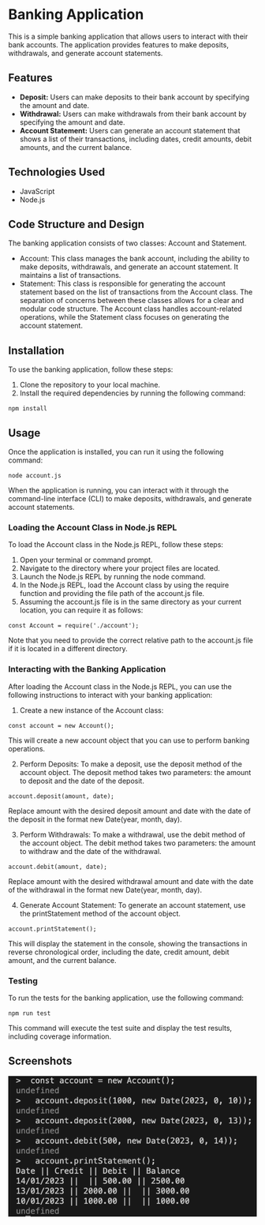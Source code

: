 # Banking Application

This is a simple banking application that allows users to interact with their bank accounts. The application provides features to make deposits, withdrawals, and generate account statements.

## Features

- **Deposit:** Users can make deposits to their bank account by specifying the amount and date.
- **Withdrawal:** Users can make withdrawals from their bank account by specifying the amount and date.
- **Account Statement:** Users can generate an account statement that shows a list of their transactions, including dates, credit amounts, debit amounts, and the current balance.

## Technologies Used

- JavaScript
- Node.js

## Code Structure and Design

The banking application consists of two classes: Account and Statement.

- Account: This class manages the bank account, including the ability to make deposits, withdrawals, and generate an account statement. It maintains a list of transactions.
- Statement: This class is responsible for generating the account statement based on the list of transactions from the Account class.
The separation of concerns between these classes allows for a clear and modular code structure. The Account class handles account-related operations, while the Statement class focuses on generating the account statement.

## Installation

To use the banking application, follow these steps:

1. Clone the repository to your local machine.
2. Install the required dependencies by running the following command:

```shell
npm install
```

## Usage

Once the application is installed, you can run it using the following command:

```shell
node account.js
```

When the application is running, you can interact with it through the command-line interface (CLI) to make deposits, withdrawals, and generate account statements.

### Loading the Account Class in Node.js REPL

To load the Account class in the Node.js REPL, follow these steps:

1. Open your terminal or command prompt.
2. Navigate to the directory where your project files are located.
3. Launch the Node.js REPL by running the node command.
4. In the Node.js REPL, load the Account class by using the require function and providing the file path of the account.js file.
5. Assuming the account.js file is in the same directory as your current location, you can require it as follows:
```shell
const Account = require('./account');
```

Note that you need to provide the correct relative path to the account.js file if it is located in a different directory.

### Interacting with the Banking Application

After loading the Account class in the Node.js REPL, you can use the following instructions to interact with your banking application:

1. Create a new instance of the Account class:
``` shell
const account = new Account();
```
This will create a new account object that you can use to perform banking operations.

2. Perform Deposits:
To make a deposit, use the deposit method of the account object. The deposit method takes two parameters: the amount to deposit and the date of the deposit.

```shell
account.deposit(amount, date);
```
Replace amount with the desired deposit amount and date with the date of the deposit in the format new Date(year, month, day).

3. Perform Withdrawals:
To make a withdrawal, use the debit method of the account object. The debit method takes two parameters: the amount to withdraw and the date of the withdrawal.

```shell
account.debit(amount, date);
```
Replace amount with the desired withdrawal amount and date with the date of the withdrawal in the format new Date(year, month, day).

4. Generate Account Statement:
To generate an account statement, use the printStatement method of the account object.
```shell
account.printStatement();
```
This will display the statement in the console, showing the transactions in reverse chronological order, including the date, credit amount, debit amount, and the current balance.

### Testing

To run the tests for the banking application, use the following command:

```shell
npm run test
```
This command will execute the test suite and display the test results, including coverage information.

## Screenshots

![Screenshot](Screenshot%202023-07-19%20at%2015.22.02.png)





